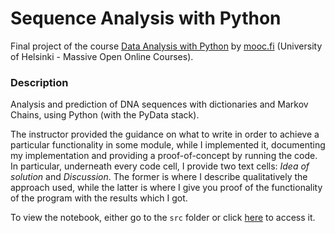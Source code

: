 # Sequence Analysis with Python
Final project of the course [Data Analysis with Python](https://csmastersuh.github.io/data_analysis_with_python_2020/) by [mooc.fi](https://www.mooc.fi/en)
(University of Helsinki - Massive Open Online Courses). 

### Description
Analysis and prediction of DNA sequences with dictionaries and Markov Chains, using Python (with the PyData stack).

The instructor provided the guidance on what to write in order to achieve a particular functionality in some module, while I implemented it,
documenting my implementation and providing a proof-of-concept by running the code. In particular, underneath every code cell, I provide two 
text cells: *Idea of solution* and *Discussion*. The former is where I describe qualitatively the approach used, while the latter is where 
I give you proof of the functionality of the program with the results which I got.

To view the notebook, either go to the `src` folder or click [here](https://github.com/RiccardoMPesce/Sequence-Analysis-with-Python/blob/main/src/project_notebook_sequence_analysis.ipynb) to access it.
